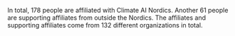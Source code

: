 In total, 178 people are affiliated with Climate AI Nordics. Another 61 people are supporting affiliates from outside the Nordics. The affiliates and supporting affiliates come from 132 different organizations in total.
